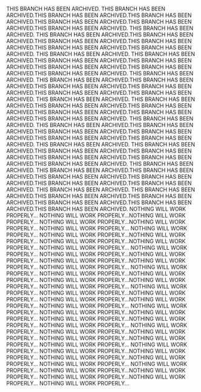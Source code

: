 THIS BRANCH HAS BEEN ARCHIVED. THIS BRANCH HAS BEEN ARCHIVED.THIS BRANCH HAS BEEN ARCHIVED.THIS BRANCH HAS BEEN ARCHIVED.THIS BRANCH HAS BEEN ARCHIVED.THIS BRANCH HAS BEEN ARCHIVED.THIS BRANCH HAS BEEN ARCHIVED.
THIS BRANCH HAS BEEN ARCHIVED. THIS BRANCH HAS BEEN ARCHIVED.THIS BRANCH HAS BEEN ARCHIVED.THIS BRANCH HAS BEEN ARCHIVED.THIS BRANCH HAS BEEN ARCHIVED.THIS BRANCH HAS BEEN ARCHIVED.THIS BRANCH HAS BEEN ARCHIVED.
THIS BRANCH HAS BEEN ARCHIVED. THIS BRANCH HAS BEEN ARCHIVED.THIS BRANCH HAS BEEN ARCHIVED.THIS BRANCH HAS BEEN ARCHIVED.THIS BRANCH HAS BEEN ARCHIVED.THIS BRANCH HAS BEEN ARCHIVED.THIS BRANCH HAS BEEN ARCHIVED.
THIS BRANCH HAS BEEN ARCHIVED. THIS BRANCH HAS BEEN ARCHIVED.THIS BRANCH HAS BEEN ARCHIVED.THIS BRANCH HAS BEEN ARCHIVED.THIS BRANCH HAS BEEN ARCHIVED.THIS BRANCH HAS BEEN ARCHIVED.THIS BRANCH HAS BEEN ARCHIVED.
THIS BRANCH HAS BEEN ARCHIVED. THIS BRANCH HAS BEEN ARCHIVED.THIS BRANCH HAS BEEN ARCHIVED.THIS BRANCH HAS BEEN ARCHIVED.THIS BRANCH HAS BEEN ARCHIVED.THIS BRANCH HAS BEEN ARCHIVED.THIS BRANCH HAS BEEN ARCHIVED.
THIS BRANCH HAS BEEN ARCHIVED. THIS BRANCH HAS BEEN ARCHIVED.THIS BRANCH HAS BEEN ARCHIVED.THIS BRANCH HAS BEEN ARCHIVED.THIS BRANCH HAS BEEN ARCHIVED.THIS BRANCH HAS BEEN ARCHIVED.THIS BRANCH HAS BEEN ARCHIVED.
THIS BRANCH HAS BEEN ARCHIVED. THIS BRANCH HAS BEEN ARCHIVED.THIS BRANCH HAS BEEN ARCHIVED.THIS BRANCH HAS BEEN ARCHIVED.THIS BRANCH HAS BEEN ARCHIVED.THIS BRANCH HAS BEEN ARCHIVED.THIS BRANCH HAS BEEN ARCHIVED.
THIS BRANCH HAS BEEN ARCHIVED. THIS BRANCH HAS BEEN ARCHIVED.THIS BRANCH HAS BEEN ARCHIVED.THIS BRANCH HAS BEEN ARCHIVED.THIS BRANCH HAS BEEN ARCHIVED.THIS BRANCH HAS BEEN ARCHIVED.THIS BRANCH HAS BEEN ARCHIVED.
THIS BRANCH HAS BEEN ARCHIVED. THIS BRANCH HAS BEEN ARCHIVED.THIS BRANCH HAS BEEN ARCHIVED.THIS BRANCH HAS BEEN ARCHIVED.THIS BRANCH HAS BEEN ARCHIVED.THIS BRANCH HAS BEEN ARCHIVED.THIS BRANCH HAS BEEN ARCHIVED.
NOTHING WILL WORK PROPERLY...  NOTHING WILL WORK PROPERLY...NOTHING WILL WORK PROPERLY...  NOTHING WILL WORK PROPERLY...NOTHING WILL WORK PROPERLY...  NOTHING WILL WORK PROPERLY...
NOTHING WILL WORK PROPERLY...  NOTHING WILL WORK PROPERLY...NOTHING WILL WORK PROPERLY...  NOTHING WILL WORK PROPERLY...NOTHING WILL WORK PROPERLY...  NOTHING WILL WORK PROPERLY...
NOTHING WILL WORK PROPERLY...  NOTHING WILL WORK PROPERLY...NOTHING WILL WORK PROPERLY...  NOTHING WILL WORK PROPERLY...NOTHING WILL WORK PROPERLY...  NOTHING WILL WORK PROPERLY...
NOTHING WILL WORK PROPERLY...  NOTHING WILL WORK PROPERLY...NOTHING WILL WORK PROPERLY...  NOTHING WILL WORK PROPERLY...NOTHING WILL WORK PROPERLY...  NOTHING WILL WORK PROPERLY...
NOTHING WILL WORK PROPERLY...  NOTHING WILL WORK PROPERLY...NOTHING WILL WORK PROPERLY...  NOTHING WILL WORK PROPERLY...NOTHING WILL WORK PROPERLY...  NOTHING WILL WORK PROPERLY...
NOTHING WILL WORK PROPERLY...  NOTHING WILL WORK PROPERLY...NOTHING WILL WORK PROPERLY...  NOTHING WILL WORK PROPERLY...NOTHING WILL WORK PROPERLY...  NOTHING WILL WORK PROPERLY...
NOTHING WILL WORK PROPERLY...  NOTHING WILL WORK PROPERLY...NOTHING WILL WORK PROPERLY...  NOTHING WILL WORK PROPERLY...NOTHING WILL WORK PROPERLY...  NOTHING WILL WORK PROPERLY...
NOTHING WILL WORK PROPERLY...  NOTHING WILL WORK PROPERLY...NOTHING WILL WORK PROPERLY...  NOTHING WILL WORK PROPERLY...NOTHING WILL WORK PROPERLY...  NOTHING WILL WORK PROPERLY...
NOTHING WILL WORK PROPERLY...  NOTHING WILL WORK PROPERLY...NOTHING WILL WORK PROPERLY...  NOTHING WILL WORK PROPERLY...NOTHING WILL WORK PROPERLY...  NOTHING WILL WORK PROPERLY...
